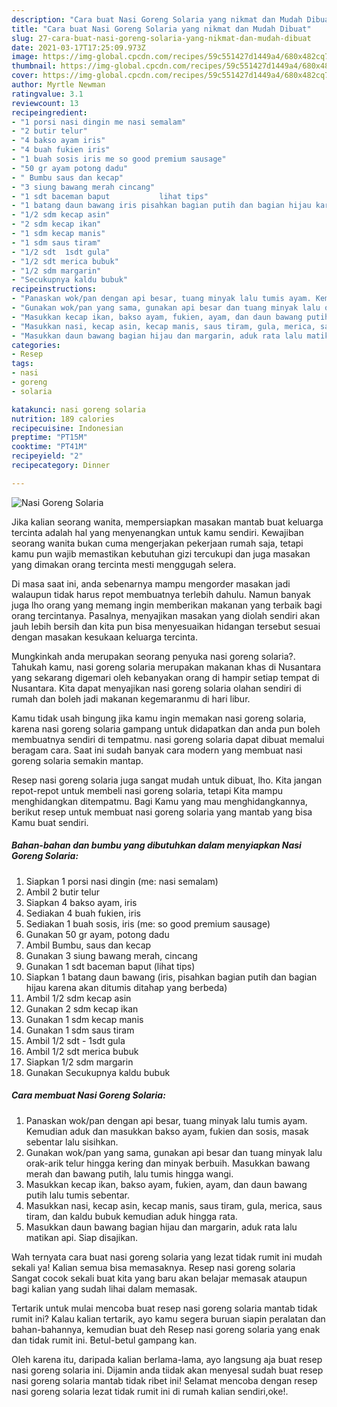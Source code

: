 ```yaml
---
description: "Cara buat Nasi Goreng Solaria yang nikmat dan Mudah Dibuat"
title: "Cara buat Nasi Goreng Solaria yang nikmat dan Mudah Dibuat"
slug: 27-cara-buat-nasi-goreng-solaria-yang-nikmat-dan-mudah-dibuat
date: 2021-03-17T17:25:09.973Z
image: https://img-global.cpcdn.com/recipes/59c551427d1449a4/680x482cq70/nasi-goreng-solaria-foto-resep-utama.jpg
thumbnail: https://img-global.cpcdn.com/recipes/59c551427d1449a4/680x482cq70/nasi-goreng-solaria-foto-resep-utama.jpg
cover: https://img-global.cpcdn.com/recipes/59c551427d1449a4/680x482cq70/nasi-goreng-solaria-foto-resep-utama.jpg
author: Myrtle Newman
ratingvalue: 3.1
reviewcount: 13
recipeingredient:
- "1 porsi nasi dingin me nasi semalam"
- "2 butir telur"
- "4 bakso ayam iris"
- "4 buah fukien iris"
- "1 buah sosis iris me so good premium sausage"
- "50 gr ayam potong dadu"
- " Bumbu saus dan kecap"
- "3 siung bawang merah cincang"
- "1 sdt baceman baput           lihat tips"
- "1 batang daun bawang iris pisahkan bagian putih dan bagian hijau karena akan ditumis ditahap yang berbeda"
- "1/2 sdm kecap asin"
- "2 sdm kecap ikan"
- "1 sdm kecap manis"
- "1 sdm saus tiram"
- "1/2 sdt  1sdt gula"
- "1/2 sdt merica bubuk"
- "1/2 sdm margarin"
- "Secukupnya kaldu bubuk"
recipeinstructions:
- "Panaskan wok/pan dengan api besar, tuang minyak lalu tumis ayam. Kemudian aduk dan masukkan bakso ayam, fukien dan sosis, masak sebentar lalu sisihkan."
- "Gunakan wok/pan yang sama, gunakan api besar dan tuang minyak lalu orak-arik telur hingga kering dan minyak berbuih. Masukkan bawang merah dan bawang putih, lalu tumis hingga wangi."
- "Masukkan kecap ikan, bakso ayam, fukien, ayam, dan daun bawang putih lalu tumis sebentar."
- "Masukkan nasi, kecap asin, kecap manis, saus tiram, gula, merica, saus tiram, dan kaldu bubuk kemudian aduk hingga rata."
- "Masukkan daun bawang bagian hijau dan margarin, aduk rata lalu matikan api. Siap disajikan."
categories:
- Resep
tags:
- nasi
- goreng
- solaria

katakunci: nasi goreng solaria 
nutrition: 189 calories
recipecuisine: Indonesian
preptime: "PT15M"
cooktime: "PT41M"
recipeyield: "2"
recipecategory: Dinner

---
```



![Nasi Goreng Solaria](https://img-global.cpcdn.com/recipes/59c551427d1449a4/680x482cq70/nasi-goreng-solaria-foto-resep-utama.jpg)

Jika kalian seorang wanita, mempersiapkan masakan mantab buat keluarga tercinta adalah hal yang menyenangkan untuk kamu sendiri. Kewajiban seorang  wanita bukan cuma mengerjakan pekerjaan rumah saja, tetapi kamu pun wajib memastikan kebutuhan gizi tercukupi dan juga masakan yang dimakan orang tercinta mesti menggugah selera.

Di masa  saat ini, anda sebenarnya mampu mengorder masakan jadi walaupun tidak harus repot membuatnya terlebih dahulu. Namun banyak juga lho orang yang memang ingin memberikan makanan yang terbaik bagi orang tercintanya. Pasalnya, menyajikan masakan yang diolah sendiri akan jauh lebih bersih dan kita pun bisa menyesuaikan hidangan tersebut sesuai dengan masakan kesukaan keluarga tercinta. 



Mungkinkah anda merupakan seorang penyuka nasi goreng solaria?. Tahukah kamu, nasi goreng solaria merupakan makanan khas di Nusantara yang sekarang digemari oleh kebanyakan orang di hampir setiap tempat di Nusantara. Kita dapat menyajikan nasi goreng solaria olahan sendiri di rumah dan boleh jadi makanan kegemaranmu di hari libur.

Kamu tidak usah bingung jika kamu ingin memakan nasi goreng solaria, karena nasi goreng solaria gampang untuk didapatkan dan anda pun boleh membuatnya sendiri di tempatmu. nasi goreng solaria dapat dibuat memalui beragam cara. Saat ini sudah banyak cara modern yang membuat nasi goreng solaria semakin mantap.

Resep nasi goreng solaria juga sangat mudah untuk dibuat, lho. Kita jangan repot-repot untuk membeli nasi goreng solaria, tetapi Kita mampu menghidangkan ditempatmu. Bagi Kamu yang mau menghidangkannya, berikut resep untuk membuat nasi goreng solaria yang mantab yang bisa Kamu buat sendiri.

<!--inarticleads1-->

##### Bahan-bahan dan bumbu yang dibutuhkan dalam menyiapkan Nasi Goreng Solaria:

1. Siapkan 1 porsi nasi dingin (me: nasi semalam)
1. Ambil 2 butir telur
1. Siapkan 4 bakso ayam, iris
1. Sediakan 4 buah fukien, iris
1. Sediakan 1 buah sosis, iris (me: so good premium sausage)
1. Gunakan 50 gr ayam, potong dadu
1. Ambil  Bumbu, saus dan kecap
1. Gunakan 3 siung bawang merah, cincang
1. Gunakan 1 sdt baceman baput           (lihat tips)
1. Siapkan 1 batang daun bawang (iris, pisahkan bagian putih dan bagian hijau karena akan ditumis ditahap yang berbeda)
1. Ambil 1/2 sdm kecap asin
1. Gunakan 2 sdm kecap ikan
1. Gunakan 1 sdm kecap manis
1. Gunakan 1 sdm saus tiram
1. Ambil 1/2 sdt - 1sdt gula
1. Ambil 1/2 sdt merica bubuk
1. Siapkan 1/2 sdm margarin
1. Gunakan Secukupnya kaldu bubuk




<!--inarticleads2-->

##### Cara membuat Nasi Goreng Solaria:

1. Panaskan wok/pan dengan api besar, tuang minyak lalu tumis ayam. Kemudian aduk dan masukkan bakso ayam, fukien dan sosis, masak sebentar lalu sisihkan.
1. Gunakan wok/pan yang sama, gunakan api besar dan tuang minyak lalu orak-arik telur hingga kering dan minyak berbuih. Masukkan bawang merah dan bawang putih, lalu tumis hingga wangi.
1. Masukkan kecap ikan, bakso ayam, fukien, ayam, dan daun bawang putih lalu tumis sebentar.
1. Masukkan nasi, kecap asin, kecap manis, saus tiram, gula, merica, saus tiram, dan kaldu bubuk kemudian aduk hingga rata.
1. Masukkan daun bawang bagian hijau dan margarin, aduk rata lalu matikan api. Siap disajikan.




Wah ternyata cara buat nasi goreng solaria yang lezat tidak rumit ini mudah sekali ya! Kalian semua bisa memasaknya. Resep nasi goreng solaria Sangat cocok sekali buat kita yang baru akan belajar memasak ataupun bagi kalian yang sudah lihai dalam memasak.

Tertarik untuk mulai mencoba buat resep nasi goreng solaria mantab tidak rumit ini? Kalau kalian tertarik, ayo kamu segera buruan siapin peralatan dan bahan-bahannya, kemudian buat deh Resep nasi goreng solaria yang enak dan tidak rumit ini. Betul-betul gampang kan. 

Oleh karena itu, daripada kalian berlama-lama, ayo langsung aja buat resep nasi goreng solaria ini. Dijamin anda tiidak akan menyesal sudah buat resep nasi goreng solaria mantab tidak ribet ini! Selamat mencoba dengan resep nasi goreng solaria lezat tidak rumit ini di rumah kalian sendiri,oke!.

